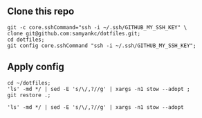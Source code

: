 ## Clone this repo
```
git -c core.sshCommand="ssh -i ~/.ssh/GITHUB_MY_SSH_KEY" \
clone git@github.com:samyankc/dotfiles.git;
cd dotfiles;
git config core.sshCommand "ssh -i ~/.ssh/GITHUB_MY_SSH_KEY";
```

## Apply config
```
cd ~/dotfiles;
'ls' -md */ | sed -E 's/\/,?//g' | xargs -n1 stow --adopt ;
git restore .;
```
```
'ls' -md */ | sed -E 's/\/,?//g' | xargs -n1 stow --adopt
```

